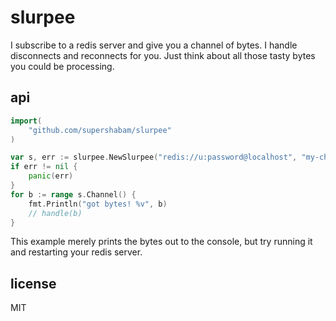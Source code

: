 # slurpee

I subscribe to a redis server and give you a channel of bytes. I handle disconnects and reconnects for you. Just think about all those tasty bytes you could be processing.

## api

```go
import(
	"github.com/supershabam/slurpee"
)

var s, err := slurpee.NewSlurpee("redis://u:password@localhost", "my-channel")
if err != nil {
	panic(err)
}
for b := range s.Channel() {
	fmt.Println("got bytes! %v", b)	  
	// handle(b)
}
```

This example merely prints the bytes out to the console, but try running it and restarting your redis server.

## license

MIT

